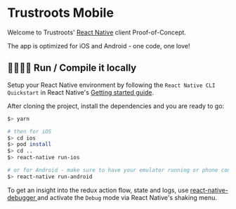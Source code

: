 # Trustroots Mobile

Welcome to Trustroots' [React Native](https://github.com/facebook/react-native) client Proof-of-Concept.

The app is optimized for iOS and Android - one code, one love!

## 👩‍💻👨‍💻‍ Run / Compile it locally

Setup your React Native environment by following the ```React Native CLI Quickstart``` in React Native's [Getting started guide](https://facebook.github.io/react-native/docs/getting-started).

After cloning the project, install the dependencies and you are ready to go:
```bash
$> yarn

# then for iOS
$> cd ios
$> pod install
$> cd ..
$> react-native run-ios

# or for Android - make sure to have your emulator running or phone connected in developer mode
$> react-native run-android
```

To get an insight into the redux action flow, state and logs, use [react-native-debugger
](https://github.com/jhen0409/react-native-debugger) and activate the ```Debug``` mode via React Native's shaking menu.
